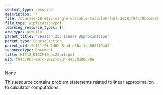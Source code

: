 ```yaml
---
content_type: resource
description: ''
file: /courses/18-01sc-single-variable-calculus-fall-2010/f94c79bce97c8292a73f4a678200d80e_MIT18_01SCF10_ex23prb.pdf
file_type: application/pdf
learning_resource_types: []
ocw_type: OCWFile
parent_title: 'Session 23: Linear Approximation'
parent_type: CourseSection
parent_uid: 6c111f0f-1d0b-5fad-e36a-1ca3687104d2
resourcetype: Document
title: MIT18_01SCF10_ex23prb.pdf
uid: f94c79bc-e97c-8292-a73f-4a678200d80e
---
```

None

This resource contains problem statements related to linear approximation to calculator computations.